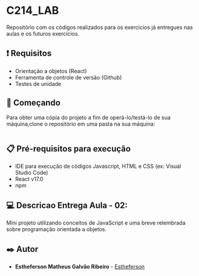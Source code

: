 # C214_LAB
Repositório com os códigos realizados para os exercícios já entregues nas aulas e os futuros exercícios.

## ❗ Requisitos
 * Orientação a objetos (React)
 * Ferramenta de controle de versão (Github)
 * Testes de unidade

## 🚀 Começando
Para obter uma cópia do projeto a fim de operá-lo/testá-lo de sua máquina,clone o repositório em uma pasta na sua máquina:
```https://github.com/Estheferson/C214_LAB.git
```
## 📋 Pré-requisitos para execução
- IDE para execução de códigos Javascript, HTML e CSS (ex: Visual Studio Code)
- React v17.0
- npm 

## 💻 Descricao Entrega Aula - 02:
Mini projeto utilizando conceitos de JavaScript e uma breve relembrada sobre programação orientada a objetos.

## ✒️ Autor

* **Estheferson Matheus Galvão Ribeiro** - [Estheferson](https://github.com/Estheferson)
